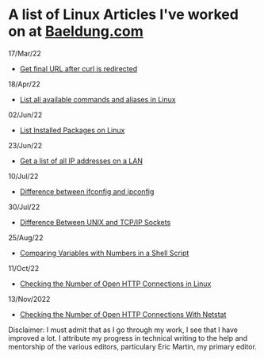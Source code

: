 # A list of Linux Articles I've worked on at [Baeldung.com](https://www.baeldung.com/)

17/Mar/22
- [Get final URL after curl is redirected](https://www.baeldung.com/linux/url-after-redirect)

18/Apr/22
- [List all available commands and aliases in Linux](https://www.baeldung.com/linux/list-commands-aliases)

02/Jun/22
- [List Installed Packages on Linux](https://www.baeldung.com/linux/list-installed-packages)

23/Jun/22
- [Get a list of all IP addresses on a LAN](https://www.baeldung.com/linux/lan-ip-addresses)

10/Jul/22
- [Difference between ifconfig and ipconfig](https://www.baeldung.com/linux/ifconfig-vs-ipconfig)

30/Jul/22
- [Difference Between UNIX and TCP/IP Sockets](https://www.baeldung.com/linux/unix-vs-tcp-ip-sockets)

25/Aug/22
- [Comparing Variables with Numbers in a Shell Script](https://www.baeldung.com/linux/bash-compare-variables-numbers)

11/Oct/22
- [Checking the Number of Open HTTP Connections in Linux](https://www.baeldung.com/linux/netstat-count-open-http-connections)

13/Nov/2022
- [Checking the Number of Open HTTP Connections With Netstat](https://www.baeldung.com/linux/netstat-count-open-http-connections)


Disclaimer: I must admit that as I go through my work, I see that I have improved a lot. I attribute my progress in technical writing to the help and mentorship of the various editors, particulary Eric Martin, my primary editor.